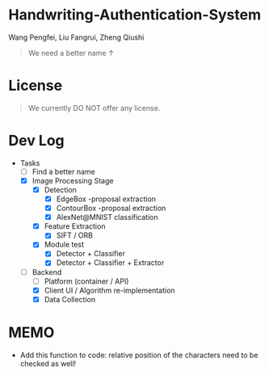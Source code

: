 # Handwriting-Authentication-System
Wang Pengfei, Liu Fangrui, Zheng Qiushi
> We need a better name ↑

#   License

> We currently DO NOT offer any license.

#   Dev Log

* Tasks
    * [ ] Find a better name
    * [x] Image Processing Stage
        * [x] Detection
            * [x]   EdgeBox -proposal extraction
            * [x]   ContourBox -proposal extraction
            * [x]   AlexNet@MNIST classification
        * [x] Feature Extraction
            * [x]   SIFT / ORB
        * [x] Module test
            * [x]   Detector + Classifier
            * [x]   Detector + Classifier + Extractor
    * [ ] Backend
        * [ ] Platform (container / API)
        * [x] Client UI / Algorithm re-implementation
        * [x] Data Collection

#   MEMO

* Add this function to code: relative position of the characters need to be checked as well!
